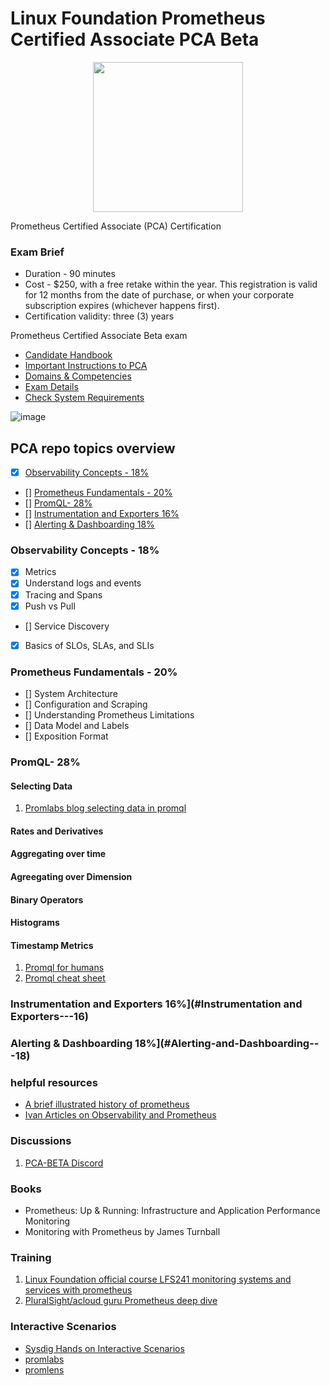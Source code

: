 # Linux Foundation Prometheus Certified Associate PCA Beta

<p align="center">
  <img width="240" src="https://training.linuxfoundation.org/wp-content/uploads/2022/04/Training_Badge_Prometheus_V2-2-300x300.png">
</p>

Prometheus Certified Associate (PCA) Certification
### Exam Brief 
- Duration - 90 minutes 
- Cost - $250, with a free retake within the year. This registration is valid for 12 months from the date of purchase, or when your corporate subscription expires (whichever happens first).
- Certification validity: three (3) years

Prometheus Certified Associate Beta exam

- [Candidate Handbook](https://docs.linuxfoundation.org/tc-docs/certification/lf-handbook2)
- [Important Instructions to PCA](https://docs.linuxfoundation.org/tc-docs/certification/important-instructions-pca)
- [Domains & Competencies](https://github.com/cncf/curriculum/blob/master/PCA_Curriculum.pdf)
- [Exam Details](https://www.cncf.io/certification/pca/)
- [Check System Requirements](https://syscheck.bridge.psiexams.com/)

![image](https://user-images.githubusercontent.com/1757428/178691554-67d6a11f-7f1b-45a5-8de1-8a7c09d1b861.png)


## PCA repo topics overview

  - [x] [Observability Concepts	- 18%](#Observability-Concepts---18)
  - [] [Prometheus Fundamentals - 20%](#Prometheus-Fundamentals---20)
  - [] [ PromQL- 28%](#PromQL---28)
  - [] [Instrumentation and Exporters	16%](#Instrumentation-and-Exporters---16)
  - [] [Alerting & Dashboarding	18%](#Alerting-and-Dashboarding---18)

### Observability Concepts	- 18%

- [x] Metrics
- [x] Understand logs and events
- [x] Tracing and Spans
- [x] Push vs Pull
- [] Service Discovery
- [x] Basics of SLOs, SLAs, and SLIs

### Prometheus Fundamentals - 20%
- [] System Architecture
- [] Configuration and Scraping
- [] Understanding Prometheus Limitations
- [] Data Model and Labels
- [] Exposition Format

### PromQL- 28%
#### Selecting Data
1. [Promlabs blog selecting data in promql](https://promlabs.com/blog/2020/07/02/selecting-data-in-promql)
#### Rates and Derivatives
#### Aggregating over time
#### Agreegating over Dimension
#### Binary Operators
#### Histograms
#### Timestamp Metrics
1. [Promql for humans](https://timber.io/blog/promql-for-humans/)
1. [Promql cheat sheet](https://promlabs.com/promql-cheat-sheet/)

### Instrumentation and Exporters	16%](#Instrumentation and Exporters---16)
### Alerting & Dashboarding	18%](#Alerting-and-Dashboarding---18)

### helpful resources
- [A brief illustrated history of prometheus](https://fusakla.cz/presentations/brief-illustrated-history-of-prometheus)
- [Ivan Articles on Observability and Prometheus](https://iximiuz.com/en/categories/?category=Observability)

### Discussions
1. [PCA-BETA Discord](https://discord.com/invite/fUdPs3EW)

### Books
- Prometheus: Up & Running: Infrastructure and Application Performance Monitoring
- Monitoring with Prometheus by James Turnball

### Training

1. [Linux Foundation official course LFS241 monitoring systems and services with prometheus ](https://training.linuxfoundation.org/training/monitoring-systems-and-services-with-prometheus-lfs241/)
1. [PluralSight/acloud guru Prometheus deep dive](https://acloudguru.com/course/prometheus-deep-dive)

### Interactive Scenarios 
- [Sysdig Hands on Interactive Scenarios](https://learn.sysdig.com/page/open-source)
- [promlabs](https://demo.promlabs.com)
- [promlens](https://demo.promlens.com)
